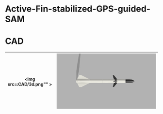 # Active-Fin-stabilized-GPS-guided-SAM

# CAD
| <img src=:CAD/3d.png"" > | <img src="CAD/combined v6+_1.png" > |
| --------------------------- | --------------------------- |
